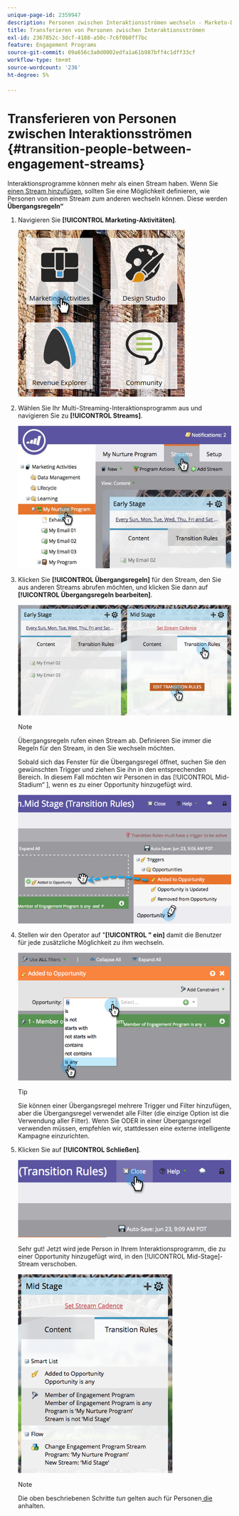 ```yaml
---
unique-page-id: 2359947
description: Personen zwischen Interaktionsströmen wechseln - Marketo-Dokumente - Produktdokumentation
title: Transferieren von Personen zwischen Interaktionsströmen
exl-id: 2367852c-3dcf-4188-a50c-7c6f0b0ff7bc
feature: Engagement Programs
source-git-commit: 09a656c3a0d0002edfa1a61b987bff4c1dff33cf
workflow-type: tm+mt
source-wordcount: '236'
ht-degree: 5%

---
```


# Transferieren von Personen zwischen Interaktionsströmen {#transition-people-between-engagement-streams}

Interaktionsprogramme können mehr als einen Stream haben. Wenn Sie [einen Stream hinzufügen](/help/marketo/product-docs/email-marketing/drip-nurturing/creating-an-engagement-program/add-a-stream.md), sollten Sie eine Möglichkeit definieren, wie Personen von einem Stream zum anderen wechseln können. Diese werden **Übergangsregeln“**

1. Navigieren Sie **[!UICONTROL Marketing-Aktivitäten]**.

   ![](assets/ma.png)

1. Wählen Sie Ihr Multi-Streaming-Interaktionsprogramm aus und navigieren Sie zu **[!UICONTROL Streams]**.

   ![](assets/multistream.jpg)

1. Klicken Sie **[!UICONTROL Übergangsregeln]** für den Stream, den Sie aus anderen Streams abrufen möchten, und klicken Sie dann auf **[!UICONTROL Übergangsregeln bearbeiten]**.

   ![](assets/image2014-9-15-18-3a10-3a18.png)

   >[!NOTE]
   >
   >Übergangsregeln rufen einen Stream ab. Definieren Sie immer die Regeln für den Stream, in den Sie wechseln möchten.

   Sobald sich das Fenster für die Übergangsregel öffnet, suchen Sie den gewünschten Trigger und ziehen Sie ihn in den entsprechenden Bereich. In diesem Fall möchten wir Personen in das [!UICONTROL Mid-Stadium“ &#x200B;], wenn es zu einer Opportunity hinzugefügt wird.

   ![](assets/image2014-9-15-18-3a10-3a46.png)

1. Stellen wir den Operator auf &quot;**[!UICONTROL &quot; ein]** damit die Benutzer für jede zusätzliche Möglichkeit zu ihm wechseln.

   ![](assets/image2014-9-15-18-3a11-3a14.png)

   >[!TIP]
   >
   >Sie können einer Übergangsregel mehrere Trigger und Filter hinzufügen, aber die Übergangsregel verwendet alle Filter (die einzige Option ist die Verwendung aller Filter). Wenn Sie ODER in einer Übergangsregel verwenden müssen, empfehlen wir, stattdessen eine externe intelligente Kampagne einzurichten.

1. Klicken Sie auf **[!UICONTROL Schließen]**.

   ![](assets/image2014-9-15-18-3a11-3a23.png)

   Sehr gut! Jetzt wird jede Person in Ihrem Interaktionsprogramm, die zu einer Opportunity hinzugefügt wird, in den [!UICONTROL Mid-Stage]-Stream verschoben.

   ![](assets/image2014-9-15-18-3a11-3a29.png)

   >[!NOTE]
   >
   >Die oben beschriebenen Schritte *tun* gelten auch für Personen[ die ](/help/marketo/product-docs/email-marketing/drip-nurturing/using-engagement-programs/pause-people-in-an-engagement-program.md) anhalten.
